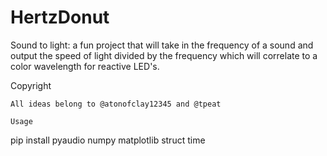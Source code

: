 # HertzDonut

Sound to light: a fun project that will take in the frequency of a sound and output the speed of light divided by the frequency which will correlate to a color wavelength for reactive LED's.

Copyright
```
All ideas belong to @atonofclay12345 and @tpeat

Usage

```
pip install pyaudio numpy matplotlib struct time

